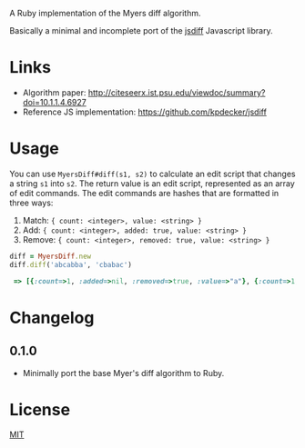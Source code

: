 A Ruby implementation of the Myers diff algorithm.

Basically a minimal and incomplete port of the [jsdiff](https://github.com/kpdecker/jsdiff) Javascript library.

# Links

* Algorithm paper: http://citeseerx.ist.psu.edu/viewdoc/summary?doi=10.1.1.4.6927
* Reference JS implementation: https://github.com/kpdecker/jsdiff

# Usage

You can use `MyersDiff#diff(s1, s2)` to calculate an edit script that changes a string `s1` into `s2`.
The return value is an edit script, represented as an array of edit commands.
The edit commands are hashes that are formatted in three ways:

1. Match: `{ count: <integer>, value: <string> }`
2. Add: `{ count: <integer>, added: true, value: <string> }`
3. Remove: `{ count: <integer>, removed: true, value: <string> }`

```.rb
diff = MyersDiff.new
diff.diff('abcabba', 'cbabac')

 => [{:count=>1, :added=>nil, :removed=>true, :value=>"a"}, {:count=>1, :added=>true, :removed=>nil, :value=>"c"}, {:count=>1, :value=>"b"}, {:count=>1, :added=>nil, :removed=>true, :value=>"c"}, {:count=>2, :value=>"ab"}, {:count=>1, :added=>nil, :removed=>true, :value=>"b"}, {:count=>1, :value=>"a"}, {:count=>1, :added=>true, :removed=>nil, :value=>"c"}]
```

# Changelog

## 0.1.0

* Minimally port the base Myer's diff algorithm to Ruby.

# License

[MIT](https://opensource.org/licenses/MIT)
